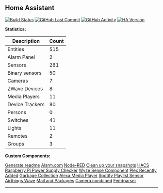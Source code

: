 
## Home Assistant

[![Build Status](https://travis-ci.com/stroodl3bug/upgraded-couscous.svg?branch=master)](https://travis-ci.com/stroodl3bug/upgraded-couscous)
[![GitHub Last Commit](https://img.shields.io/github/last-commit/stroodl3bug/upgraded-couscous)](https://github.com/stroodl3bug/upgraded-couscous/commits/master)
[![GitHub Activity](https://img.shields.io/github/commit-activity/m/stroodl3bug/upgraded-couscous)](https://github.com/stroodl3bug/upgraded-couscous/commits/master)
[![HA Version](https://img.shields.io/badge/Running%20Home%20Assistant-0.115.3%20(Latest)-brightgreen)](https://github.com/home-assistant/home-assistant/releases/latest)


**Statistics:**

Description | Count
-- | --
Entities | 515
Alarm Panel | 2
Sensors | 281
Binary sensors | 50
Cameras | 7
ZWave Devices | 8
Media Players | 11
Device Trackers  | 80
Persons | 0
Switches | 41
Lights | 11
Remotes | 2
Groups | 3

**Custom Components:**


[Generate readme](https://github.com/custom-components/readme)
[Alarm.com](https://www.github.com/uvjustin/alarmdotcomajax)
[Node-RED](https://github.com/zachowj/node-red)
[Clean up your snapshots](https://github.com/tmonck/clean_up_snapshots)
[HACS](https://hacs.xyz/docs/configuration/start)
[Raspberry Pi Power Supply Checker](https://github.com/custom-components/sensor.rpi_power/blob/master/README.md)
[Wyze Sense Component](https://github.com/kevinvincent/wyzesense)
[Plex Recently Added](https://github.com/custom-components/sensor.plex_recently_added)
[Garbage Collection](https://github.com/bruxy70/Garbage-Collection/)
[Alexa Media Player](https://github.com/custom-components/alexa_media_player/wiki)
[Spotify Playlist Sensor](https://github.com/dnguyen800/spotify-playlist-sensor)
[Airthings Wave](https://github.com/custom-components/sensor.airthings_wave/)
[Mail and Packages](https://github.com/moralmunky/Home-Assistant-Mail-And-Packages)
[Camera combined](https://github.com/custom-components/combined)
[Feedparser](https://github.com/custom-components/feedparser/blob/master/README.md)


***
